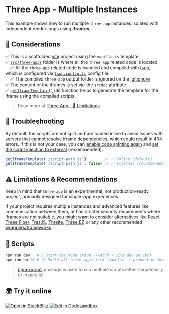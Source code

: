 # Three App - Multiple Instances

This example shows how to run multiple `three-app` instances isolated with independent render loops using **iframes**.

## 📌 Considerations

✅ This is a scaffolded [vite](https://vite.dev/guide/#scaffolding-your-first-vite-project) project using the `vanilla-ts` template <br />
✅ [`src/three-apps`](./src/three-apps) folder is where all the `three app` related code is located <br />
&nbsp;&nbsp;&nbsp;&nbsp;✅ All the `three-app` related code is bundled and compiled with [tsup](https://tsup.egoist.dev), which is configured via [`tsup.config.ts`](./tsup.config.ts) config file <br />
&nbsp;&nbsp;&nbsp;&nbsp;✅ The compiled `three-app` output folder is ignored on the [.gitignore](./.gitignore#L27) <br />
✅ The content of the iframes is set via the `srcdoc` attribute <br />
✅ [`getIframeTemplate()`](./src/utils/index.ts#L2-L35) util function helps to generate the template for the iframe using the compiled scripts

> Read more at [Three App - 🚨 Limitations](https://three.salazarjs.dev/guide/about#%F0%9F%9A%A8-limitations)

## 🧰 Troubleshooting

By default, the scripts are not split and are loaded inline to avoid issues with servers that cannot resolve iframe dependencies, which could result in 404 errors. If this is not your case, you can [enable code splitting again](./tsup.config.ts#L13) and [set the script injection to external](./src/main.ts#L6L10) (recommended).

```ts
getIframeTemplate('/script-path.js')        // ✅ Inline (default)
getIframeTemplate('/script-path.js', false) // ✅ External (recommended)
```

## ⚠️ Limitations & Recommendations

Keep in mind that `three-app` is an experimental, not production-ready project, primarily designed for single-app experiences.

If your project requires multiple instances and advanced features like communication between them, or has stricter security requirements where iframes are not suitable, you might want to consider alternatives like [React Three Fiber](https://r3f.docs.pmnd.rs), [TresJS](https://tresjs.org/), [Threlte](https://threlte.xyz/), [Three.EZ](https://agargaro.github.io/three.ez/) or any other recommended [wrappers/frameworks](https://threejs.org/manual/#en/libraries-and-plugins).

## 🚀 Scripts

```bash
npm run dev   # 🔄 Start dev mode (tsup --watch + vite dev server)
npm run build # 📦 Build all three-apps into `/public` + production build
```

> [npm-run-all](https://github.com/mysticatea/npm-run-all) package is used to run multiple scripts either sequentially or in parallel.

## 🌍 Try it online

[![Open in StackBlitz](https://developer.stackblitz.com/img/open_in_stackblitz.svg)](https://stackblitz.com/github/salazarr-js/three-app/tree/main/packages/demos/multiple-instances)
[![Edit in Codesandbox](https://codesandbox.io/static/img/play-codesandbox.svg)](https://codesandbox.io/p/sandbox/github/salazarr-js/three-app/tree/main/packages/demos/multiple-instances)
